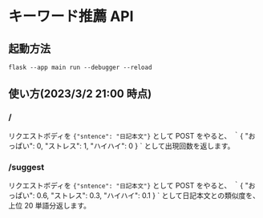 # キーワード推薦 API

## 起動方法

`flask --app main run --debugger --reload`

## 使い方(2023/3/2 21:00 時点)

### /

リクエストボディを
`{"sntence": "日記本文"}`
として POST をやると、
｀{
"おっぱい": 0,
"ストレス": 1,
"ハイハイ": 0
}
`
として出現回数を返します。

### /suggest

リクエストボディを
`{"sntence": "日記本文"}`
として POST をやると、
｀{
"おっぱい": 0.6,
"ストレス": 0.3,
"ハイハイ": 0.1
}
`
として日記本文との類似度を、上位 20 単語分返します。
